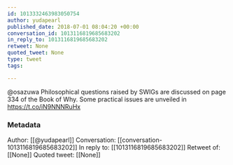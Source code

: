 ```yaml
---
id: 1013332463983050754
author: yudapearl
published_date: 2018-07-01 08:04:20 +00:00
conversation_id: 1013116819685683202
in_reply_to: 1013116819685683202
retweet: None
quoted_tweet: None
type: tweet
tags:

---
```


@osazuwa Philosophical questions raised by SWIGs
are discussed on page 334 of the Book of Why. 
Some practical issues are unveiled in
      https://t.co/iN9NNNRuHx

### Metadata

Author: [[@yudapearl]]
Conversation: [[conversation-1013116819685683202]]
In reply to: [[1013116819685683202]]
Retweet of: [[None]]
Quoted tweet: [[None]]
